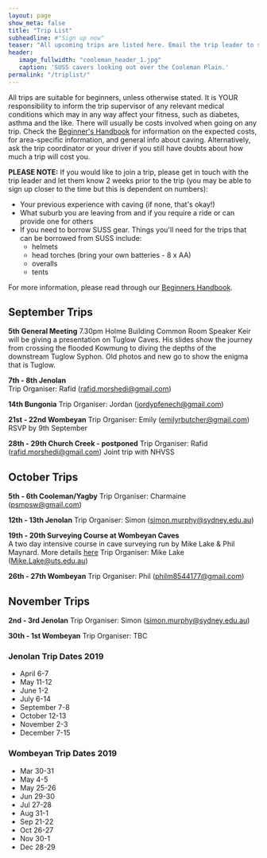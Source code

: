 ```yaml
---
layout: page
show_meta: false
title: "Trip List"
subheadline: #"Sign up now"
teaser: "All upcoming trips are listed here. Email the trip leader to sign up."
header:
   image_fullwidth: "cooleman_header_1.jpg"
   caption: 'SUSS cavers looking out over the Cooleman Plain.'
permalink: "/triplist/"
---
```


<!-- To Do convert this to auto genarage from a yaml file -->

All trips are suitable for beginners, unless otherwise stated.  It is YOUR responsibility to inform the trip supervisor of any relevant medical
conditions which may in any way affect your fitness, such as diabetes,
asthma and the like. There will usually be costs involved when going on any trip. Check the <a href="/assets/handbook.pdf">Beginner's Handbook</a>
for information on the expected costs, for area-specific information, and general info about caving. Alternatively, ask the trip coordinator or your driver
if you still have doubts about how much a trip will cost you.

**PLEASE NOTE:**
If you would like to join a trip, please get in touch with the trip leader and let them know 2 weeks prior to the trip (you may be able to sign up closer to the time but this is dependent on numbers):

-   Your previous experience with caving (if none, that's okay!)
-   What suburb you are leaving from and if you require a ride or can provide one for others
-   If you need to borrow SUSS gear. Things you'll need for the trips that can be borrowed from SUSS include:
    -   helmets
    -   head torches (bring your own batteries - 8 x AA)
    -   overalls
    -   tents

For more information, please read through our [Beginners Handbook](/assets/handbook.pdf).

## September Trips

**5th General Meeting**
7.30pm Holme Building Common Room
Speaker Keir will be giving a presentation on Tuglow Caves.
His slides show the journey from crossing the flooded Kowmung to diving the depths of the downstream Tuglow Syphon. Old photos and new go to show the enigma that is Tuglow.

**7th - 8th Jenolan**  
Trip Organiser: Rafid (rafid.morshedi@gmail.com)

**14th Bungonia**
Trip Organiser: Jordan (jordypfenech@gmail.com)

**21st - 22nd Wombeyan**
Trip Organiser: Emily (emilyrbutcher@gmail.com)
RSVP by 9th September

**28th - 29th Church Creek - postponed**
Trip Organiser: Rafid (rafid.morshedi@gmail.com)
Joint trip with NHVSS

## October Trips
**5th - 6th Cooleman/Yagby**
Trip Organiser: Charmaine (psmpsw@gmail.com)

**12th - 13th Jenolan**
Trip Organiser: Simon (simon.murphy@sydney.edu.au)

**19th - 20th Surveying Course at Wombeyan Caves**  
A two day intensive course in cave surveying run by Mike Lake & Phil Maynard. More details [here](https://bitbucket.org/speleolinux/cave_survey_course/wiki/Home)
Trip Organiser: Mike Lake (Mike.Lake@uts.edu.au)

**26th - 27th Wombeyan**
Trip Organiser: Phil (philm8544177@gmail.com)

## November Trips

**2nd - 3rd Jenolan**
Trip Organiser: Simon (simon.murphy@sydney.edu.au)

**30th - 1st Wombeyan**
Trip Organiser: TBC


### Jenolan Trip Dates 2019

-   April 6-7
-   May 11-12
-   June 1-2
-   July 6-14
-   September 7-8
-   October 12-13
-   November 2-3
-   December 7-15

### Wombeyan Trip Dates 2019

-   Mar 30-31
-   May 4-5
-   May 25-26
-   Jun 29-30
-   Jul 27-28
-   Aug 31-1
-   Sep 21-22
-   Oct 26-27
-   Nov 30-1
-   Dec 28-29
